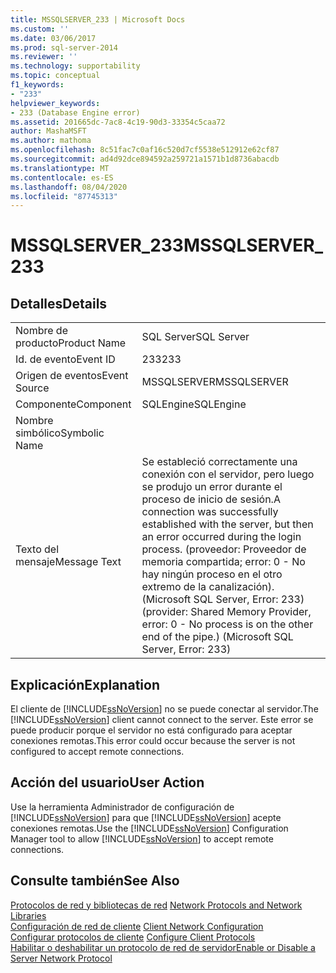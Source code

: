 ```yaml
---
title: MSSQLSERVER_233 | Microsoft Docs
ms.custom: ''
ms.date: 03/06/2017
ms.prod: sql-server-2014
ms.reviewer: ''
ms.technology: supportability
ms.topic: conceptual
f1_keywords:
- "233"
helpviewer_keywords:
- 233 (Database Engine error)
ms.assetid: 201665dc-7ac8-4c19-90d3-33354c5caa72
author: MashaMSFT
ms.author: mathoma
ms.openlocfilehash: 8c51fac7c0af16c520d7cf5538e512912e62cf87
ms.sourcegitcommit: ad4d92dce894592a259721a1571b1d8736abacdb
ms.translationtype: MT
ms.contentlocale: es-ES
ms.lasthandoff: 08/04/2020
ms.locfileid: "87745313"
---
```

# <a name="mssqlserver_233"></a><span data-ttu-id="af49d-102">MSSQLSERVER_233</span><span class="sxs-lookup"><span data-stu-id="af49d-102">MSSQLSERVER_233</span></span>
    
## <a name="details"></a><span data-ttu-id="af49d-103">Detalles</span><span class="sxs-lookup"><span data-stu-id="af49d-103">Details</span></span>  
  
|||  
|-|-|  
|<span data-ttu-id="af49d-104">Nombre de producto</span><span class="sxs-lookup"><span data-stu-id="af49d-104">Product Name</span></span>|<span data-ttu-id="af49d-105">SQL Server</span><span class="sxs-lookup"><span data-stu-id="af49d-105">SQL Server</span></span>|  
|<span data-ttu-id="af49d-106">Id. de evento</span><span class="sxs-lookup"><span data-stu-id="af49d-106">Event ID</span></span>|<span data-ttu-id="af49d-107">233</span><span class="sxs-lookup"><span data-stu-id="af49d-107">233</span></span>|  
|<span data-ttu-id="af49d-108">Origen de eventos</span><span class="sxs-lookup"><span data-stu-id="af49d-108">Event Source</span></span>|<span data-ttu-id="af49d-109">MSSQLSERVER</span><span class="sxs-lookup"><span data-stu-id="af49d-109">MSSQLSERVER</span></span>|  
|<span data-ttu-id="af49d-110">Componente</span><span class="sxs-lookup"><span data-stu-id="af49d-110">Component</span></span>|<span data-ttu-id="af49d-111">SQLEngine</span><span class="sxs-lookup"><span data-stu-id="af49d-111">SQLEngine</span></span>|  
|<span data-ttu-id="af49d-112">Nombre simbólico</span><span class="sxs-lookup"><span data-stu-id="af49d-112">Symbolic Name</span></span>||  
|<span data-ttu-id="af49d-113">Texto del mensaje</span><span class="sxs-lookup"><span data-stu-id="af49d-113">Message Text</span></span>|<span data-ttu-id="af49d-114">Se estableció correctamente una conexión con el servidor, pero luego se produjo un error durante el proceso de inicio de sesión.</span><span class="sxs-lookup"><span data-stu-id="af49d-114">A connection was successfully established with the server, but then an error occurred during the login process.</span></span> <span data-ttu-id="af49d-115">(proveedor: Proveedor de memoria compartida; error: 0 - No hay ningún proceso en el otro extremo de la canalización). (Microsoft SQL Server, Error: 233)</span><span class="sxs-lookup"><span data-stu-id="af49d-115">(provider: Shared Memory Provider, error: 0 - No process is on the other end of the pipe.) (Microsoft SQL Server, Error: 233)</span></span>|  
  
## <a name="explanation"></a><span data-ttu-id="af49d-116">Explicación</span><span class="sxs-lookup"><span data-stu-id="af49d-116">Explanation</span></span>  
 <span data-ttu-id="af49d-117">El cliente de [!INCLUDE[ssNoVersion](../../includes/ssnoversion-md.md)] no se puede conectar al servidor.</span><span class="sxs-lookup"><span data-stu-id="af49d-117">The [!INCLUDE[ssNoVersion](../../includes/ssnoversion-md.md)] client cannot connect to the server.</span></span> <span data-ttu-id="af49d-118">Este error se puede producir porque el servidor no está configurado para aceptar conexiones remotas.</span><span class="sxs-lookup"><span data-stu-id="af49d-118">This error could occur because the server is not configured to accept remote connections.</span></span>  
  
## <a name="user-action"></a><span data-ttu-id="af49d-119">Acción del usuario</span><span class="sxs-lookup"><span data-stu-id="af49d-119">User Action</span></span>  
 <span data-ttu-id="af49d-120">Use la herramienta Administrador de configuración de [!INCLUDE[ssNoVersion](../../includes/ssnoversion-md.md)] para que [!INCLUDE[ssNoVersion](../../includes/ssnoversion-md.md)] acepte conexiones remotas.</span><span class="sxs-lookup"><span data-stu-id="af49d-120">Use the [!INCLUDE[ssNoVersion](../../includes/ssnoversion-md.md)] Configuration Manager tool to allow [!INCLUDE[ssNoVersion](../../includes/ssnoversion-md.md)] to accept remote connections.</span></span>  
  
## <a name="see-also"></a><span data-ttu-id="af49d-121">Consulte también</span><span class="sxs-lookup"><span data-stu-id="af49d-121">See Also</span></span>  
 <span data-ttu-id="af49d-122">[Protocolos de red y bibliotecas de red](../../sql-server/install/network-protocols-and-network-libraries.md) </span><span class="sxs-lookup"><span data-stu-id="af49d-122">[Network Protocols and Network Libraries](../../sql-server/install/network-protocols-and-network-libraries.md) </span></span>  
 <span data-ttu-id="af49d-123">[Configuración de red de cliente](../../database-engine/configure-windows/client-network-configuration.md) </span><span class="sxs-lookup"><span data-stu-id="af49d-123">[Client Network Configuration](../../database-engine/configure-windows/client-network-configuration.md) </span></span>  
 <span data-ttu-id="af49d-124">[Configurar protocolos de cliente](../../database-engine/configure-windows/configure-client-protocols.md) </span><span class="sxs-lookup"><span data-stu-id="af49d-124">[Configure Client Protocols](../../database-engine/configure-windows/configure-client-protocols.md) </span></span>  
 [<span data-ttu-id="af49d-125">Habilitar o deshabilitar un protocolo de red de servidor</span><span class="sxs-lookup"><span data-stu-id="af49d-125">Enable or Disable a Server Network Protocol</span></span>](../../database-engine/configure-windows/enable-or-disable-a-server-network-protocol.md)  
  
  
